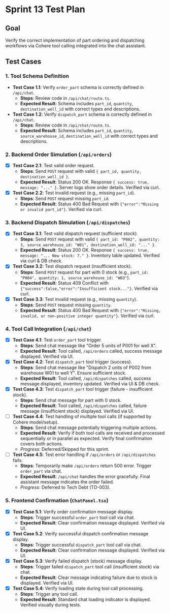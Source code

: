 # Sprint 13 Test Plan

## Goal
Verify the correct implementation of part ordering and dispatching workflows via Cohere tool calling integrated into the chat assistant.

## Test Cases

### 1. Tool Schema Definition
- **Test Case 1.1**: Verify `order_part` schema is correctly defined in `/api/chat`.
  - **Steps**: Review code in `/api/chat/route.ts`.
  - **Expected Result**: Schema includes `part_id`, `quantity`, `destination_well_id` with correct types and descriptions.
- **Test Case 1.2**: Verify `dispatch_part` schema is correctly defined in `/api/chat`.
  - **Steps**: Review code in `/api/chat/route.ts`.
  - **Expected Result**: Schema includes `part_id`, `quantity`, `source_warehouse_id`, `destination_well_id` with correct types and descriptions.

### 2. Backend Order Simulation (`/api/orders`)
- [x] **Test Case 2.1**: Test valid order request.
  - **Steps**: Send `POST` request with valid `{ part_id, quantity, destination_well_id }`.
  - **Expected Result**: Status 200 OK. Response `{ success: true, message: "..." }`. Server logs show order details. Verified via curl.
- [x] **Test Case 2.2**: Test invalid request (e.g., missing `part_id`).
  - **Steps**: Send `POST` request missing `part_id`.
  - **Expected Result**: Status 400 Bad Request with `{"error":"Missing or invalid part_id"}`. Verified via curl.

### 3. Backend Dispatch Simulation (`/api/dispatches`)
- [x] **Test Case 3.1**: Test valid dispatch request (sufficient stock).
  - **Steps**: Send `POST` request with valid `{ part_id: "P002", quantity: 3, source_warehouse_id: "W01", destination_well_id: "..." }`.
  - **Expected Result**: Status 200 OK. Response `{ success: true, message: "... New stock: 7." }`. Inventory table updated. Verified via curl & DB check.
- [x] **Test Case 3.2**: Test dispatch request (insufficient stock).
  - **Steps**: Send `POST` request for part with 0 stock (e.g., `part_id: "P004", quantity: 1, source_warehouse_id: "W03"`).
  - **Expected Result**: Status 409 Conflict with `{"success":false,"error":"Insufficient stock..."}`. Verified via curl.
- [x] **Test Case 3.3**: Test invalid request (e.g., missing `quantity`).
  - **Steps**: Send `POST` request missing `quantity`.
  - **Expected Result**: Status 400 Bad Request with `{"error":"Missing, invalid, or non-positive integer quantity"}`. Verified via curl.

### 4. Tool Call Integration (`/api/chat`)
- [x] **Test Case 4.1**: Test `order_part` tool trigger.
  - **Steps**: Send chat message like "Order 5 units of P001 for well X".
  - **Expected Result**: Tool called, `/api/orders` called, success message displayed. Verified via UI.
- [x] **Test Case 4.2**: Test `dispatch_part` tool trigger (success).
  - **Steps**: Send chat message like "Dispatch 2 units of P002 from warehouse W01 to well Y". Ensure sufficient stock.
  - **Expected Result**: Tool called, `/api/dispatches` called, success message displayed, inventory updated. Verified via UI & DB check.
- [x] **Test Case 4.3**: Test `dispatch_part` tool trigger (failure - insufficient stock).
  - **Steps**: Send chat message for part with 0 stock.
  - **Expected Result**: Tool called, `/api/dispatches` called, failure message (insufficient stock) displayed. Verified via UI.
- [ ] **Test Case 4.4**: Test handling of multiple tool calls (if supported by Cohere model/setup).
  - **Steps**: Send chat message potentially triggering multiple actions.
  - **Expected Result**: Verify if both tool calls are received and processed sequentially or in parallel as expected. Verify final confirmation covers both actions.
  - *Progress*: Deferred/Skipped for this sprint.
- [ ] **Test Case 4.5**: Test error handling if `/api/orders` or `/api/dispatches` fails.
  - **Steps**: Temporarily make `/api/orders` return 500 error. Trigger `order_part` via chat.
  - **Expected Result**: `/api/chat` handles the error gracefully. Final assistant message indicates the order failed.
  - *Progress*: Deferred to Tech Debt (TD-003).

### 5. Frontend Confirmation (`ChatPanel.tsx`)
- [x] **Test Case 5.1**: Verify order confirmation message display.
  - **Steps**: Trigger successful `order_part` tool call via chat.
  - **Expected Result**: Clear confirmation message displayed. Verified via UI.
- [x] **Test Case 5.2**: Verify successful dispatch confirmation message display.
  - **Steps**: Trigger successful `dispatch_part` tool call via chat.
  - **Expected Result**: Clear confirmation message displayed. Verified via UI.
- [x] **Test Case 5.3**: Verify failed dispatch (stock) message display.
  - **Steps**: Trigger failed `dispatch_part` tool call (insufficient stock) via chat.
  - **Expected Result**: Clear message indicating failure due to stock is displayed. Verified via UI.
- [x] **Test Case 5.4**: Verify loading state during tool call processing.
  - **Steps**: Trigger any tool call.
  - **Expected Result**: Standard chat loading indicator is displayed. Verified visually during tests. 